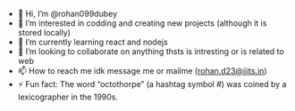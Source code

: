 - 👋 Hi, I’m @rohan099dubey
- 👀 I’m interested in codding and creating new projects  (although it is stored locally)
- 🌱 I’m currently learning react and nodejs
- 💞️ I’m looking to collaborate on anything thsts is intresting or is related to web
- 📫 How to reach me idk message me or mailme (rohan.d23@iiits.in)
- ⚡ Fun fact: The word “octothorpe” (a hashtag symbol #) was coined by a lexicographer in the 1990s.

<!---
rohan099dubey/rohan099dubey is a ✨ special ✨ repository because its `README.md` (this file) appears on your GitHub profile.
You can click the Preview link to take a look at your changes.
--->
